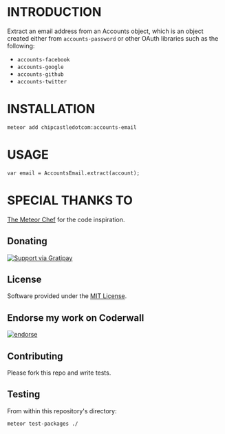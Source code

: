 # INTRODUCTION

Extract an email address from an Accounts object, which is an object
created either from `accounts-password` or other OAuth libraries such as
the following:

  * `accounts-facebook` 
  * `accounts-google` 
  * `accounts-github` 
  * `accounts-twitter` 


# INSTALLATION

`meteor add chipcastledotcom:accounts-email`


# USAGE

    var email = AccountsEmail.extract(account);


# SPECIAL THANKS TO 

[The Meteor Chef](http://themeteorchef.com/recipes/roll-your-own-authentication/) for the code inspiration.


## Donating

[![Support via
Gratipay](https://cdn.rawgit.com/gratipay/gratipay-badge/2.3.0/dist/gratipay.png)](https://gratipay.com/chip/)


## License

Software provided under the [MIT
License](https://github.com/chip/meteor-countries/blob/master/LICENSE).


## Endorse my work on Coderwall

[![endorse](https://api.coderwall.com/chip/endorsecount.png)](https://coderwall.com/chip)


## Contributing

Please fork this repo and write tests.


## Testing

From within this repository's directory:

    meteor test-packages ./
